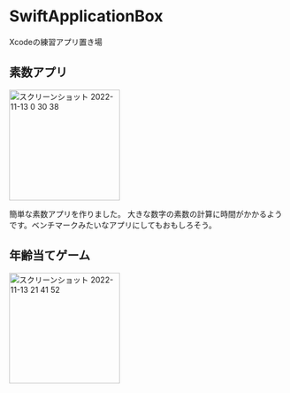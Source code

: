 # SwiftApplicationBox
Xcodeの練習アプリ置き場

## 素数アプリ
<img width="200" alt="スクリーンショット 2022-11-13 0 30 38" src="https://user-images.githubusercontent.com/28498918/201481549-f70c2655-29ae-42ac-a633-5ba68fb36194.png">

簡単な素数アプリを作りました。
大きな数字の素数の計算に時間がかかるようです。ベンチマークみたいなアプリにしてもおもしろそう。

## 年齢当てゲーム
<img width="200" alt="スクリーンショット 2022-11-13 21 41 52" src="https://user-images.githubusercontent.com/28498918/201522611-99092d52-9e46-41d9-a522-9007852c4519.png">
